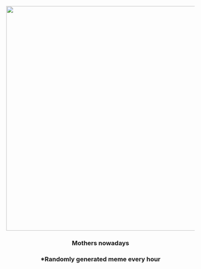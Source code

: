 <p align="center">
        <img src="https://i.redd.it/0zjfxfgk0bt81.jpg" width="600" height="600">
        </p>
        <h3 align="center">Mothers nowadays</h3>
        <h3 align="center">*Randomly generated meme every hour</h3>
    
